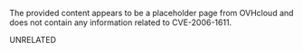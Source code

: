 The provided content appears to be a placeholder page from OVHcloud and does not contain any information related to CVE-2006-1611.

UNRELATED